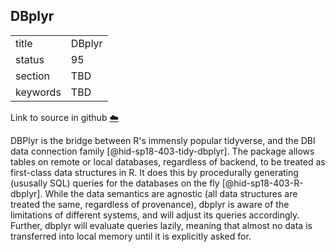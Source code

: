 ## DBplyr


|          |        |
| -------- | ------ |
| title    | DBplyr |
| status   | 95     |
| section  | TBD    |
| keywords | TBD    |

Link to source in github [:cloud:](https://github.com/cloudmesh/technologies/blob/master/chapters/incomming/abstract-dbplyr.md)



DBPlyr is the bridge between R's immensly popular tidyverse, and the DBI
data connection family [@hid-sp18-403-tidy-dbplyr]. The package allows
tables on remote or local databases, regardless of backend, to be
treated as first-class data structures in R. It does this by
procedurally generating (ususally SQL) queries for the databases on the
fly [@hid-sp18-403-R-dbplyr]. While the data semantics are agnostic (all
data structures are treated the same, regardless of provenance), dbplyr
is aware of the limitations of different systems, and will adjust its
queries accordingly. Further, dbplyr will evaluate queries lazily,
meaning that almost no data is transferred into local memory until it is
explicitly asked for.
